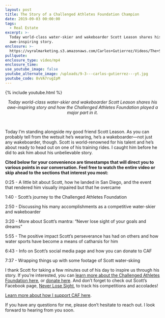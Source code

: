 ```yaml
---
layout: post
title: The Story of a Challenged Athletes Foundation Champion
date: 2019-09-03 00:00:00
tags:
  - Real Estate
excerpt: >-
  Today world-class water-skier and wakeboarder Scott Leason shares his
  awe-inspiring story.
enclosure: >-
  https://vyralmarketing.s3.amazonaws.com/Carlos+Gutierrez/Videos/The+Story+of+a+Challenged+Athletes+Foundation+Champion.mp4
pullquote:
enclosure_type: video/mp4
enclosure_time:
use_youtube_image: false
youtube_alternate_image: /uploads/9-3---carlos-gutierrez---yt.jpg
youtube_code: 8vVA7rugIpM
---
```


{% include youtube.html %}

<center><em>Today world-class water-skier and wakeboarder Scott Leason shares his awe-inspiring story and how the Challenged Athletes Foundation played a major part in it.</em></center>

&nbsp;

Today I’m standing alongside my good friend Scott Leason. As you can probably tell from the wetsuit he’s wearing, he’s a wakeboarder—not just any wakeboarder, though. Scott is world-renowned for his talent and he’s about ready to head out on one of his training rides. I caught him before he did to ask him about his unbelievable story.

**Cited below for your convenience are timestamps that will direct you to various points in our conversation. Feel free to watch the entire video or skip ahead to the sections that interest you most:**

0:25 - A little bit about Scott, how he landed in San Diego, and the event that rendered him visually impaired but that he overcame

1:40 - Scott’s journey to the Challenged Athletes Foundation

2:50 - Discussing his many accomplishments as a competitive water-skier and wakeboarder

3:20 - More about Scott’s mantra: “Never lose sight of your goals and dreams”

5:55 - The positive impact Scott’s perseverance has had on others and how water sports have become a means of catharsis for him

6:43 - Info on Scott’s social media page and how you can donate to CAF

7:37 - Wrapping things up with some footage of Scott water-skiing

I thank Scott for taking a few minutes out of his day to inspire us through his story. If you’re interested, you can <u><a target="_blank" href="https://www.challengedathletes.org/about-us/">learn more about the Challenged Athletes Foundation here</a></u>, or <u><a target="_blank" href="https://support.challengedathletes.org/site/Donation2?idb=932502791&amp;3004.donation=form1&amp;DONATION_LEVEL_ID_SELECTED=1&amp;df_id=3004&amp;mfc_pref=T&amp;idb=[[S76:idb]]">donate here</a></u>. And don’t forget to check out Scott’s Facebook page, <u><a target="_blank" href="https://www.facebook.com/neverloosesight/">Never Lose Sight</a></u>, to track his competitions and accolades\!

<u><a target="_blank" href="https://15thstreetmedia.wistia.com/medias/mz3jzvaznd">Learn more about how I support CAF here</a></u>.

If you have any questions for me, please don’t hesitate to reach out. I look forward to hearing from you soon.